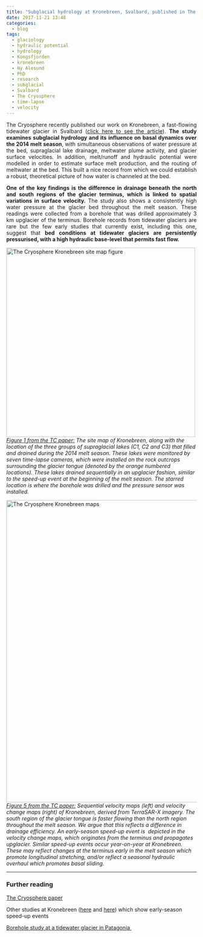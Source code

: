 ```yaml
---
title: "Subglacial hydrology at Kronebreen, Svalbard, published in The Cryosphere"
date: 2017-11-21 13:48
categories:
  - blog
tags: 
  - glaciology
  - hydraulic potential
  - hydrology
  - Kongsfjorden
  - kronebreen
  - Ny Alesund
  - PhD
  - research
  - subglacial
  - Svalbard
  - The Cryosphere
  - time-lapse
  - velocity
---
```

<p style="text-align:justify;">The Cryosphere recently published our work on Kronebreen, a fast-flowing tidewater glacier in Svalbard (<a href="https://www.the-cryosphere.net/11/2691/2017/" target="_blank" rel="noopener">click here to see the article</a>). <strong>The study examines subglacial hydrology and its influence on basal dynamics over the 2014 melt season</strong>, with simultaneous observations of water pressure at the bed, supraglacial lake drainage, meltwater plume activity, and glacier surface velocities. In addition, melt/runoff and hydraulic potential were modelled in order to estimate surface melt production, and the routing of meltwater at the bed. This built a nice record from which we could establish a robust, theoretical picture of how water is channeled at the bed.</p>

<p style="text-align:justify;"><strong>One of the key findings is the difference in drainage beneath the north and south regions of the glacier terminus, which is linked to spatial variations in surface velocity.</strong> The study also shows a consistently high water pressure at the glacier bed throughout the melt season. These readings were collected from a borehole that was drilled approximately 3 km upglacier of the terminus. Borehole records from tidewater glaciers are rare but the few early studies that currently exist, including this one, suggest that <strong>bed conditions at tidewater glaciers are persistently pressurised, with a high hydraulic base-level that permits fast flow.</strong></p>


<img src="https://www.researchgate.net/publication/321203211/figure/fig5/AS:668811221020674@1536468429276/Kronebreen-a-tidewater-glacier-situated-in-Kongsfjorden-Svalbard-The-glacier-consists_W640.jpg?raw=true" alt="The Cryosphere Kronebreen site map figure" width="500" height="501" align="aligncenter" /> <br>*<a href="https://www.the-cryosphere-discuss.net/tc-2017-74/" target="_blank" rel="noopener">Figure 1 from the TC paper:</a> The site map of Kronebreen, along with the location of the three groups of supraglacial lakes (C1, C2 and C3) that filled and drained during the 2014 melt season. These lakes were monitored by seven time-lapse cameras, which were installed on the rock outcrops surrounding the glacier tongue (denoted by the orange numbered locations). These lakes drained sequentially in an upglacier fashion, similar to the speed-up event at the beginning of the melt season. The starred location is where the borehole was drilled and the pressure sensor was installed.*

<img src="https://www.researchgate.net/publication/321203211/figure/fig3/AS:563301314723840@1511312907157/Meltwater-plume-scenarios-from-time-lapse-imagery-at-Kronebreen-Top-left-to_W640.jpg?raw=true" alt="The Cryosphere Kronebreen maps" width="800" /><br> *<a href="https://www.the-cryosphere-discuss.net/tc-2017-74/" target="_blank" rel="noopener">Figure 5 from the TC paper:</a> Sequential velocity maps (left) and velocity change maps (right) of Kronebreen, derived from TerraSAR-X imagery. The south region of the glacier tongue is faster flowing than the north region throughout the melt season. We argue that this reflects a difference in drainage efficiency. An early-season speed-up event is  depicted in the velocity change maps, which originates from the terminus and propagates upglacier. Similar speed-up events occur year-on-year at Kronebreen. These may reflect changes at the terminus early in the melt season which promote longitudinal stretching, and/or reflect a seasonal hydraulic overhaul which promotes basal sliding.*

<hr>

<h3>Further reading</h3>

<a href="https://www.the-cryosphere.net/11/2691/2017/" target="_blank" rel="noopener">The Cryosphere paper</a>

Other studies at Kronebreen (<a href="https://www.nature.com/articles/ncomms9566" target="_blank" rel="noopener">here</a> and <a href="https://www.the-cryosphere.net/9/2339/2015/" target="_blank" rel="noopener">here</a>) which show early-season speed-up events

<a href="http://www.nature.com/ngeo/journal/v4/n9/full/ngeo1218.html" target="_blank" rel="noopener">Borehole study at a tidewater glacier in Patagonia </a>
